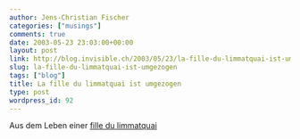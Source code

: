 ```yaml
---
author: Jens-Christian Fischer
categories: ["musings"]
comments: true
date: 2003-05-23 23:03:00+00:00
layout: post
link: http://blog.invisible.ch/2003/05/23/la-fille-du-limmatquai-ist-umgezogen/
slug: la-fille-du-limmatquai-ist-umgezogen
tags: ["blog"]
title: La fille du limmatquai ist umgezogen
type: post
wordpress_id: 92
---
```


Aus dem Leben einer [fille du limmatquai](http://unefilledu.twoday.net/)
